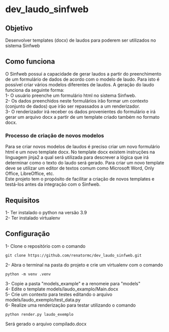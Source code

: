 # dev_laudo_sinfweb

## Objetivo

Desenvolver templates (docx) de laudos para poderem ser utilizados no sistema Sinfweb

## Como funciona

O Sinfweb possui a capacidade de gerar laudos a partir do preenchimento de um formulário de dados de acordo com o modelo de laudo. Para isto é possível 
criar vários modelos diferentes de laudos. A geração do laudo funciona da seguinte forma:   
1- O usuário preenche um formulário html no sistema Sinfweb.   
2- Os dados preenchidos neste formulários irão formar um contexto (conjunto de dados) que irão ser repassados a um renderizador.   
3- O renderizador irá receber os dados provenientes do formulário e irá gerar um arquivo docx a partir de um template criado também no formato docx.


### Processo de criação de novos modelos

Para se criar novos modelos de laudos é preciso criar um novo formulário html e um novo template docx. No template docx existem instruções na linguagem jinja2 a qual será utilizada para descrever a lógica que irá determinar como o texto do laudo será gerado. Para criar um novo template deve se utilizar um editor de textos comum como Microsoft Word, Only Office, LibreOffice, etc.    
Este projeto tem o propósito de facilitar a criação de novos templates e testá-los antes da integração com o Sinfweb.

## Requisitos

1- Ter instalado o python na versão 3.9  
2- Ter instalado virtualenv  

## Configuração

1- Clone o repositório com o comando  
```
git clone https://github.com/renatormc/dev_laudo_sinfweb.git
```
2- Abra o terminal na pasta do projeto e crie um virtualenv com o comando  
```
python -m venv .venv
```

3- Copie a pasta "models_example" e a renomeie para "models"  
4- Edite o template models/laudo_examplo/Main.docx   
5- Crie um contexto para testes editando o arquivo models/laudo_exemplo/test_data.py  
6- Realize uma renderização para testar utilizando o comando   
```
python render.py laudo_exemplo
```

Será gerado o arquivo compilado.docx
